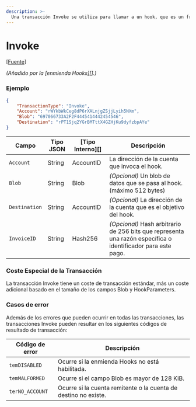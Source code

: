 ```yaml
---
description: >-
  Una transacción Invoke se utiliza para llamar a un hook, que es un fragmento de código que se ejecuta en respuesta a ciertas operaciones del ledger.
---
```


# Invoke

\[[Fuente](https://github.com/ripple/rippled/blob/develop/src/ripple/app/tx/impl/Invoke.cpp)]

_(Añadido por la \[enmienda Hooks]\[].)_

### Ejemplo

```json
{
    "TransactionType": "Invoke",
    "Account": "rWYkbWkCeg8dP6rXALnjgZSjjLyih5NXm",
    "Blob": "697066733A2F2F4445414442454546",
    "Destination": "rPT1Sjq2YGrBMTttX4GZHjKu9dyfzbpAYe"
}
```

| Campo         | Tipo JSON | \[Tipo Interno]\[] | Descripción                                                                                        |
| ------------- | --------- | ------------------- | -------------------------------------------------------------------------------------------------- |
| `Account`     | String    | AccountID           | La dirección de la cuenta que invoca el hook.                                              |
| `Blob`        | String    | Blob                | _(Opcional)_ Un blob de datos que se pasa al hook. (máximo 512 bytes)                            |
| `Destination` | String    | AccountID           | _(Opcional)_ La dirección de la cuenta que es el objetivo del hook.                            |
| `InvoiceID`   | String    | Hash256             | _(Opcional)_ Hash arbitrario de 256 bits que representa una razón específica o identificador para este pago. |

### Coste Especial de la Transacción

La transacción Invoke tiene un coste de transacción estándar, más un coste adicional basado en el tamaño de los campos Blob y HookParameters.

### Casos de error

Además de los errores que pueden ocurrir en todas las transacciones, las transacciones Invoke pueden resultar en los siguientes códigos de resultado de transacción:

| Código de error      | Descripción                                                              |
| --------------- | ------------------------------------------------------------------------ |
| `temDISABLED`   | Ocurre si la enmienda Hooks no está habilitada.                            |
| `temMALFORMED`  | Ocurre si el campo Blob es mayor de 128 KiB.                         |
| `terNO_ACCOUNT` | Ocurre si la cuenta remitente o la cuenta de destino no existe. |
